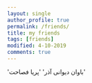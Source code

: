 ```yaml
---
layout: single
author_profile: true
permalink: /friends/
title: my friends 
tags: [friends]
modified: 4-10-2019
comments: true
---
```

'باوان دیوانی آذر'
'پریا فصاحت'





